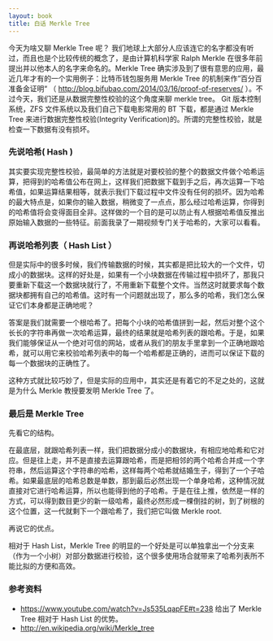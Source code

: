 ```yaml
---
layout: book
title: 白话 Merkle Tree
---
```


今天为啥又聊 Merkle Tree 呢？ 我们地球上大部分人应该连它的名字都没有听过，而且也是个比较传统的概念了，是由计算机科学家 Ralph Merkle 在很多年前提出并以他本人的名字来命名的。Merkle Tree 确实涉及到了很有意思的应用，最近几年才有的一个实用例子：比特币钱包服务用 Merkle Tree 的机制来作”百分百准备金证明“ （ <http://blog.bifubao.com/2014/03/16/proof-of-reserves/> ）。不过今天，我们还是从数据完整性校验的这个角度来聊 merkle tree。 Git 版本控制系统，ZFS 文件系统以及我们自己下载电影常用的 BT 下载，都是通过 Merkle Tree 来进行数据完整性校验(Integrity Verification)的。所谓的完整性校验，就是检查一下数据有没有损坏。

### 先说哈希( Hash )

其实要实现完整性校验，最简单的方法就是对要校验的整个的数据文件做个哈希运算，把得到的哈希值公布在网上，这样我们把数据下载到手之后，再次运算一下哈希值，如果运算结果相等，就表示我们下载过程中文件没有任何的损坏。因为哈希的最大特点是，如果你的输入数据，稍微变了一点点，那么经过哈希运算，你得到的哈希值将会变得面目全非。这样做的一个目的是可以防止有人根据哈希值反推出原始输入数据的一些特征。前面我录了一期视频专门关于哈希的，大家可以看看。


### 再说哈希列表（ Hash List ）

但是实际中的很多时候，我们传输数据的时候，其实都是把比较大的一个文件，切成小的数据块。这样的好处是，如果有一个小块数据在传输过程中损坏了，那我只要重新下载这一个数据块就行了，不用重新下载整个文件。当然这时就要求每个数据块都拥有自己的哈希值。这时有一个问题就出现了，那么多的哈希，我们怎么保证它们本身都是正确地呢？

答案是我们就需要一个根哈希了。把每个小块的哈希值拼到一起，然后对整个这个长长的字符串再做一次哈希运算，最终的结果就是哈希列表的跟哈希。于是，如果我们能够保证从一个绝对可信的网站，或者从我们的朋友手里拿到一个正确地跟哈希，就可以用它来校验哈希列表中的每一个哈希都是正确的，进而可以保证下载的每一个数据块的正确性了。

这种方式就比较巧妙了，但是实际的应用中，其实还是有着它的不足之处的，这就是为什么 Merkle 教授要发明 Merkle Tree 了。


### 最后是 Merkle Tree

先看它的结构。

在最底层，就跟哈希列表一样，我们把数据分成小的数据块，有相应地哈希和它对应。但是往上走，并不是直接去运算跟哈希，而是把相邻的两个哈希合并成一个字符串，然后运算这个字符串的哈希，这样每两个哈希就结婚生子，得到了一个子哈希。如果最底层的哈希总数是单数，那到最后必然出现一个单身哈希，这种情况就直接对它进行哈希运算，所以也能得到他的子哈希。于是在往上推，依然是一样的方式，可以得到数目更少的新一级哈希，最终必然形成一棵倒挂的树，到了树根的这个位置，这一代就剩下一个跟哈希了，我们把它叫做 Merkle root.

再说它的优点。

相对于 Hash List，Merkle Tree 的明显的一个好处是可以单独拿出一个分支来（作为一个小树）对部分数据进行校验，这个很多使用场合就带来了哈希列表所不能比拟的方便和高效。


### 参考资料
  - <https://www.youtube.com/watch?v=Js535LqapFE#t=238> 给出了 Merkle Tree 相对于 Hash List 的优势。
  - <http://en.wikipedia.org/wiki/Merkle_tree>